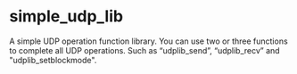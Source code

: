 # simple_udp_lib
A simple UDP operation function library. You can use two or three functions to complete all UDP operations. Such as “udplib_send”, “udplib_recv” and "udplib_setblockmode".
